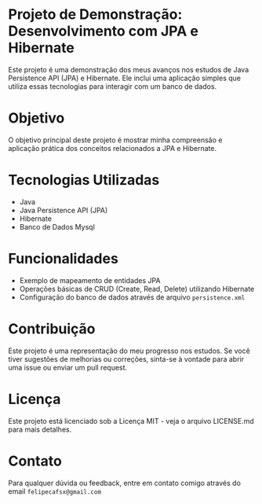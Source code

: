 # Projeto de Demonstração: Desenvolvimento com JPA e Hibernate

Este projeto é uma demonstração dos meus avanços nos estudos de Java Persistence API (JPA) e Hibernate. Ele inclui uma aplicação simples que utiliza essas tecnologias para interagir com um banco de dados.

# Objetivo
O objetivo principal deste projeto é mostrar minha compreensão e aplicação prática dos conceitos relacionados a JPA e Hibernate. 

# Tecnologias Utilizadas

- Java
- Java Persistence API (JPA)
- Hibernate
- Banco de Dados Mysql

# Funcionalidades

- Exemplo de mapeamento de entidades JPA
- Operações básicas de CRUD (Create, Read, Delete) utilizando Hibernate
- Configuração do banco de dados através de arquivo `persistence.xml`

# Contribuição

Este projeto é uma representação do meu progresso nos estudos. Se você tiver sugestões de melhorias ou correções, sinta-se à vontade para abrir uma issue ou enviar um pull request.

# Licença

Este projeto está licenciado sob a Licença MIT - veja o arquivo LICENSE.md para mais detalhes.

# Contato

Para qualquer dúvida ou feedback, entre em contato comigo através do email `felipecafsx@gmail.com`

  
